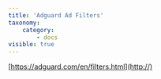 ```yaml
---
title: 'Adguard Ad Filters'
taxonomy:
    category:
        - docs
visible: true
---
```


[https://adguard.com/en/filters.html](http://)